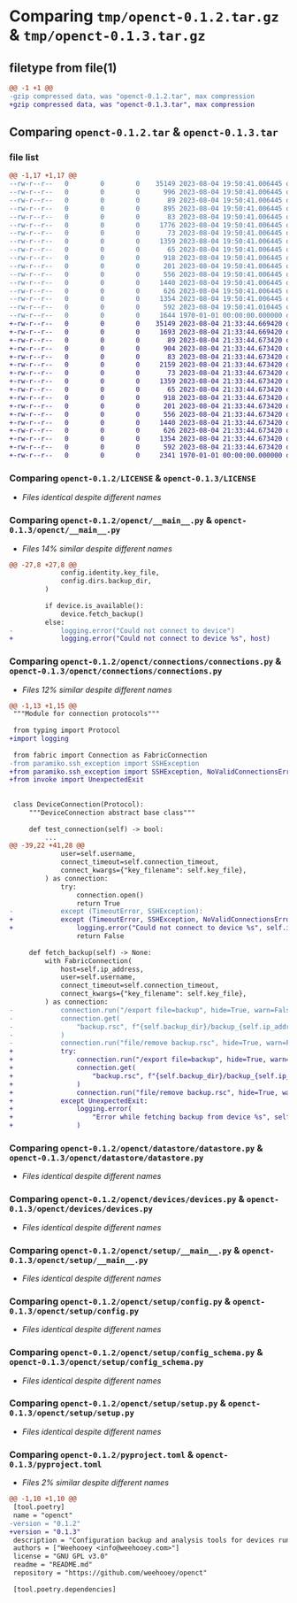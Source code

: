 # Comparing `tmp/openct-0.1.2.tar.gz` & `tmp/openct-0.1.3.tar.gz`

## filetype from file(1)

```diff
@@ -1 +1 @@
-gzip compressed data, was "openct-0.1.2.tar", max compression
+gzip compressed data, was "openct-0.1.3.tar", max compression
```

## Comparing `openct-0.1.2.tar` & `openct-0.1.3.tar`

### file list

```diff
@@ -1,17 +1,17 @@
--rw-r--r--   0        0        0    35149 2023-08-04 19:50:41.006445 openct-0.1.2/LICENSE
--rw-r--r--   0        0        0      996 2023-08-04 19:50:41.006445 openct-0.1.2/README.md
--rw-r--r--   0        0        0       89 2023-08-04 19:50:41.006445 openct-0.1.2/openct/__init__.py
--rw-r--r--   0        0        0      895 2023-08-04 19:50:41.006445 openct-0.1.2/openct/__main__.py
--rw-r--r--   0        0        0       83 2023-08-04 19:50:41.006445 openct-0.1.2/openct/connections/__init__.py
--rw-r--r--   0        0        0     1776 2023-08-04 19:50:41.006445 openct-0.1.2/openct/connections/connections.py
--rw-r--r--   0        0        0       73 2023-08-04 19:50:41.006445 openct-0.1.2/openct/datastore/__init__.py
--rw-r--r--   0        0        0     1359 2023-08-04 19:50:41.006445 openct-0.1.2/openct/datastore/datastore.py
--rw-r--r--   0        0        0       65 2023-08-04 19:50:41.006445 openct-0.1.2/openct/devices/__init__.py
--rw-r--r--   0        0        0      918 2023-08-04 19:50:41.006445 openct-0.1.2/openct/devices/devices.py
--rw-r--r--   0        0        0      201 2023-08-04 19:50:41.006445 openct-0.1.2/openct/setup/__init__.py
--rw-r--r--   0        0        0      556 2023-08-04 19:50:41.006445 openct-0.1.2/openct/setup/__main__.py
--rw-r--r--   0        0        0     1440 2023-08-04 19:50:41.006445 openct-0.1.2/openct/setup/config.py
--rw-r--r--   0        0        0      626 2023-08-04 19:50:41.006445 openct-0.1.2/openct/setup/config_schema.py
--rw-r--r--   0        0        0     1354 2023-08-04 19:50:41.006445 openct-0.1.2/openct/setup/setup.py
--rw-r--r--   0        0        0      592 2023-08-04 19:50:41.010445 openct-0.1.2/pyproject.toml
--rw-r--r--   0        0        0     1644 1970-01-01 00:00:00.000000 openct-0.1.2/PKG-INFO
+-rw-r--r--   0        0        0    35149 2023-08-04 21:33:44.669420 openct-0.1.3/LICENSE
+-rw-r--r--   0        0        0     1693 2023-08-04 21:33:44.669420 openct-0.1.3/README.md
+-rw-r--r--   0        0        0       89 2023-08-04 21:33:44.673420 openct-0.1.3/openct/__init__.py
+-rw-r--r--   0        0        0      904 2023-08-04 21:33:44.673420 openct-0.1.3/openct/__main__.py
+-rw-r--r--   0        0        0       83 2023-08-04 21:33:44.673420 openct-0.1.3/openct/connections/__init__.py
+-rw-r--r--   0        0        0     2159 2023-08-04 21:33:44.673420 openct-0.1.3/openct/connections/connections.py
+-rw-r--r--   0        0        0       73 2023-08-04 21:33:44.673420 openct-0.1.3/openct/datastore/__init__.py
+-rw-r--r--   0        0        0     1359 2023-08-04 21:33:44.673420 openct-0.1.3/openct/datastore/datastore.py
+-rw-r--r--   0        0        0       65 2023-08-04 21:33:44.673420 openct-0.1.3/openct/devices/__init__.py
+-rw-r--r--   0        0        0      918 2023-08-04 21:33:44.673420 openct-0.1.3/openct/devices/devices.py
+-rw-r--r--   0        0        0      201 2023-08-04 21:33:44.673420 openct-0.1.3/openct/setup/__init__.py
+-rw-r--r--   0        0        0      556 2023-08-04 21:33:44.673420 openct-0.1.3/openct/setup/__main__.py
+-rw-r--r--   0        0        0     1440 2023-08-04 21:33:44.673420 openct-0.1.3/openct/setup/config.py
+-rw-r--r--   0        0        0      626 2023-08-04 21:33:44.673420 openct-0.1.3/openct/setup/config_schema.py
+-rw-r--r--   0        0        0     1354 2023-08-04 21:33:44.673420 openct-0.1.3/openct/setup/setup.py
+-rw-r--r--   0        0        0      592 2023-08-04 21:33:44.673420 openct-0.1.3/pyproject.toml
+-rw-r--r--   0        0        0     2341 1970-01-01 00:00:00.000000 openct-0.1.3/PKG-INFO
```

### Comparing `openct-0.1.2/LICENSE` & `openct-0.1.3/LICENSE`

 * *Files identical despite different names*

### Comparing `openct-0.1.2/openct/__main__.py` & `openct-0.1.3/openct/__main__.py`

 * *Files 14% similar despite different names*

```diff
@@ -27,8 +27,8 @@
             config.identity.key_file,
             config.dirs.backup_dir,
         )
 
         if device.is_available():
             device.fetch_backup()
         else:
-            logging.error("Could not connect to device")
+            logging.error("Could not connect to device %s", host)
```

### Comparing `openct-0.1.2/openct/connections/connections.py` & `openct-0.1.3/openct/connections/connections.py`

 * *Files 12% similar despite different names*

```diff
@@ -1,13 +1,15 @@
 """Module for connection protocols"""
 
 from typing import Protocol
+import logging
 
 from fabric import Connection as FabricConnection
-from paramiko.ssh_exception import SSHException
+from paramiko.ssh_exception import SSHException, NoValidConnectionsError
+from invoke import UnexpectedExit
 
 
 class DeviceConnection(Protocol):
     """DeviceConnection abstract base class"""
 
     def test_connection(self) -> bool:
         ...
@@ -39,22 +41,28 @@
             user=self.username,
             connect_timeout=self.connection_timeout,
             connect_kwargs={"key_filename": self.key_file},
         ) as connection:
             try:
                 connection.open()
                 return True
-            except (TimeoutError, SSHException):
+            except (TimeoutError, SSHException, NoValidConnectionsError):
+                logging.error("Could not connect to device %s", self.ip_address)
                 return False
 
     def fetch_backup(self) -> None:
         with FabricConnection(
             host=self.ip_address,
             user=self.username,
             connect_timeout=self.connection_timeout,
             connect_kwargs={"key_filename": self.key_file},
         ) as connection:
-            connection.run("/export file=backup", hide=True, warn=False)
-            connection.get(
-                "backup.rsc", f"{self.backup_dir}/backup_{self.ip_address}.rsc"
-            )
-            connection.run("file/remove backup.rsc", hide=True, warn=False)
+            try:
+                connection.run("/export file=backup", hide=True, warn=False)
+                connection.get(
+                    "backup.rsc", f"{self.backup_dir}/backup_{self.ip_address}.rsc"
+                )
+                connection.run("file/remove backup.rsc", hide=True, warn=False)
+            except UnexpectedExit:
+                logging.error(
+                    "Error while fetching backup from device %s", self.ip_address
+                )
```

### Comparing `openct-0.1.2/openct/datastore/datastore.py` & `openct-0.1.3/openct/datastore/datastore.py`

 * *Files identical despite different names*

### Comparing `openct-0.1.2/openct/devices/devices.py` & `openct-0.1.3/openct/devices/devices.py`

 * *Files identical despite different names*

### Comparing `openct-0.1.2/openct/setup/__main__.py` & `openct-0.1.3/openct/setup/__main__.py`

 * *Files identical despite different names*

### Comparing `openct-0.1.2/openct/setup/config.py` & `openct-0.1.3/openct/setup/config.py`

 * *Files identical despite different names*

### Comparing `openct-0.1.2/openct/setup/config_schema.py` & `openct-0.1.3/openct/setup/config_schema.py`

 * *Files identical despite different names*

### Comparing `openct-0.1.2/openct/setup/setup.py` & `openct-0.1.3/openct/setup/setup.py`

 * *Files identical despite different names*

### Comparing `openct-0.1.2/pyproject.toml` & `openct-0.1.3/pyproject.toml`

 * *Files 2% similar despite different names*

```diff
@@ -1,10 +1,10 @@
 [tool.poetry]
 name = "openct"
-version = "0.1.2"
+version = "0.1.3"
 description = "Configuration backup and analysis tools for devices running pfSense and RouterOS"
 authors = ["Weehooey <info@weehooey.com>"]
 license = "GNU GPL v3.0"
 readme = "README.md"
 repository = "https://github.com/weehooey/openct"
 
 [tool.poetry.dependencies]
```


